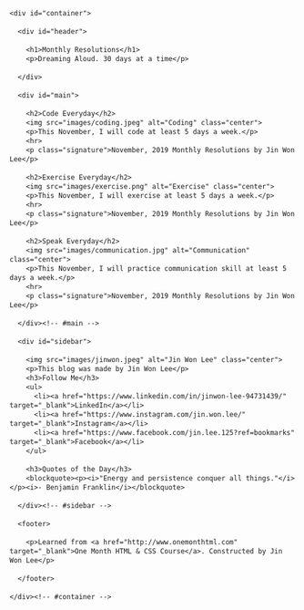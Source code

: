 <!DOCTYPE html>
<html lang="en">

  <head>
    <meta charset="utf-8">
    <meta http-equiv="X-UA-Compatible" content="IE=edge">
    <meta name="viewport" content="width=device-width, initial-scale=1">
    <meta name="description" content="">
    <meta name="author" content="Chris Castiglione, and the One Month team">
    <title>Monthly Resolutions by Jin Won Lee</title>
    <link href='http://fonts.googleapis.com/css?family=Lato' rel='stylesheet' type='text/css'>
    <link rel="stylesheet" href="css/normalize.css">
    <link rel="stylesheet" href="css/style.css">
  </head>

  <body>
    
    <div id="container">

      <div id="header">

        <h1>Monthly Resolutions</h1>
        <p>Dreaming Aloud. 30 days at a time</p>

      </div>

      <div id="main">

        <h2>Code Everyday</h2>
        <img src="images/coding.jpeg" alt="Coding" class="center">
        <p>This November, I will code at least 5 days a week.</p>
        <hr>
        <p class="signature">November, 2019 Monthly Resolutions by Jin Won Lee</p>

        <h2>Exercise Everyday</h2>
        <img src="images/exercise.png" alt="Exercise" class="center">
        <p>This November, I will exercise at least 5 days a week.</p>
        <hr>
        <p class="signature">November, 2019 Monthly Resolutions by Jin Won Lee</p>

        <h2>Speak Everyday</h2>
        <img src="images/communication.jpg" alt="Communication" class="center">
        <p>This November, I will practice communication skill at least 5 days a week.</p>
        <hr>
        <p class="signature">November, 2019 Monthly Resolutions by Jin Won Lee</p>

      </div><!-- #main -->

      <div id="sidebar">

        <img src="images/jinwon.jpeg" alt="Jin Won Lee" class="center">
        <p>This blog was made by Jin Won Lee</p>
        <h3>Follow Me</h3>
        <ul>
          <li><a href="https://www.linkedin.com/in/jinwon-lee-94731439/" target="_blank">LinkedIn</a></li>
          <li><a href="https://www.instagram.com/jin.won.lee/" target="_blank">Instagram</a></li>
          <li><a href="https://www.facebook.com/jin.lee.125?ref=bookmarks" target="_blank">Facebook</a></li>
        </ul>

        <h3>Quotes of the Day</h3>
        <blockquote><p><i>"Energy and persistence conquer all things."</i></p><i>- Benjamin Franklin</i></blockquote>

      </div><!-- #sidebar -->

      <footer>
        
        <p>Learned from <a href="http://www.onemonthtml.com" target="_blank">One Month HTML & CSS Course</a>. Constructed by Jin Won Lee</p>
      
      </footer>

    </div><!-- #container -->

  </body>
  
</html>
